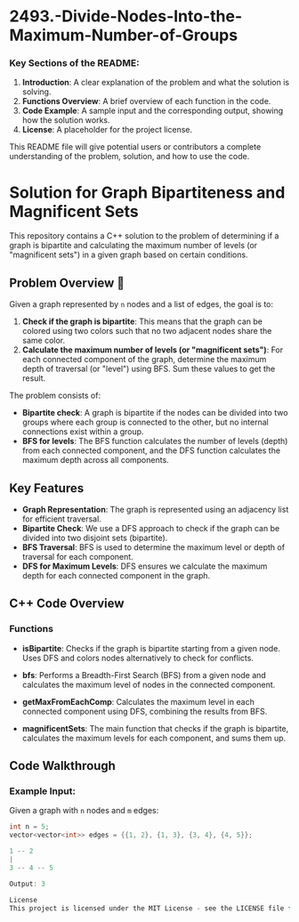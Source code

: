 # 2493.-Divide-Nodes-Into-the-Maximum-Number-of-Groups


### Key Sections of the README:
1. **Introduction**: A clear explanation of the problem and what the solution is solving.
2. **Functions Overview**: A brief overview of each function in the code.
3. **Code Example**: A sample input and the corresponding output, showing how the solution works.
4. **License**: A placeholder for the project license.

This README file will give potential users or contributors a complete understanding of the problem, solution, and how to use the code.



# Solution for Graph Bipartiteness and Magnificent Sets

This repository contains a C++ solution to the problem of determining if a graph is bipartite and calculating the maximum number of levels (or "magnificent sets") in a given graph based on certain conditions.

## Problem Overview 🤔

Given a graph represented by `n` nodes and a list of edges, the goal is to:

1. **Check if the graph is bipartite**: This means that the graph can be colored using two colors such that no two adjacent nodes share the same color.
2. **Calculate the maximum number of levels (or "magnificent sets")**: For each connected component of the graph, determine the maximum depth of traversal (or "level") using BFS. Sum these values to get the result.

The problem consists of:
- **Bipartite check**: A graph is bipartite if the nodes can be divided into two groups where each group is connected to the other, but no internal connections exist within a group.
- **BFS for levels**: The BFS function calculates the number of levels (depth) from each connected component, and the DFS function calculates the maximum depth across all components.

## Key Features

- **Graph Representation**: The graph is represented using an adjacency list for efficient traversal.
- **Bipartite Check**: We use a DFS approach to check if the graph can be divided into two disjoint sets (bipartite).
- **BFS Traversal**: BFS is used to determine the maximum level or depth of traversal for each component.
- **DFS for Maximum Levels**: DFS ensures we calculate the maximum depth for each connected component in the graph.

## C++ Code Overview

### Functions

- **isBipartite**: Checks if the graph is bipartite starting from a given node. Uses DFS and colors nodes alternatively to check for conflicts.
  
- **bfs**: Performs a Breadth-First Search (BFS) from a given node and calculates the maximum level of nodes in the connected component.
  
- **getMaxFromEachComp**: Calculates the maximum level in each connected component using DFS, combining the results from BFS.

- **magnificentSets**: The main function that checks if the graph is bipartite, calculates the maximum levels for each component, and sums them up.

## Code Walkthrough

### Example Input:
Given a graph with `n` nodes and `m` edges:

```cpp
int n = 5;
vector<vector<int>> edges = {{1, 2}, {1, 3}, {3, 4}, {4, 5}};

1 -- 2
|
3 -- 4 -- 5

Output: 3

License
This project is licensed under the MIT License - see the LICENSE file for details.
